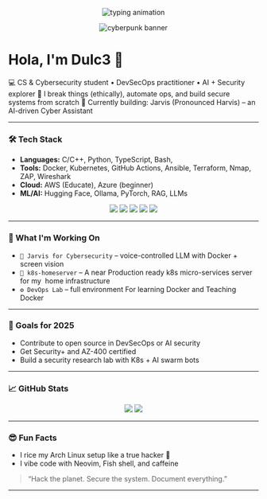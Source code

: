 <p align="center">
  <img src="https://raw.githubusercontent.com/dulc3/dulc3/main/typing-banner.gif" alt="typing animation" />
</p>


<p align="center">
  <img src="https://raw.githubusercontent.com/dulc3/dulc3/main/banner.gif" alt="cyberpunk banner" />
</p>

# Hola, I'm Dulc3 🍬

💻 CS & Cybersecurity student • DevSecOps practitioner • AI + Security explorer
🔐 I break things (ethically), automate ops, and build secure systems from scratch
🚀 Currently building: Jarvis (Pronounced Harvis) – an AI-driven Cyber Assistant

---

### 🛠️ Tech Stack

* **Languages:** C/C++, Python, TypeScript, Bash, 
* **Tools:** Docker, Kubernetes, GitHub Actions, Ansible, Terraform, Nmap, ZAP, Wireshark
* **Cloud:** AWS (Educate), Azure (beginner)
* **ML/AI:** Hugging Face, Ollama, PyTorch, RAG, LLMs

<p align="center">
  <img src="https://img.shields.io/badge/Arch_Linux-1793D1?style=for-the-badge&logo=arch-linux&logoColor=white" />
  <img src="https://img.shields.io/badge/Docker-2496ED?style=for-the-badge&logo=docker&logoColor=white" />
  <img src="https://img.shields.io/badge/Kubernetes-326CE5?style=for-the-badge&logo=kubernetes&logoColor=white" />
  <img src="https://img.shields.io/badge/Python-FFD43B?style=for-the-badge&logo=python&logoColor=blue" />
  <img src="https://img.shields.io/badge/TypeScript-007ACC?style=for-the-badge&logo=typescript&logoColor=white" />
</p>

---

### 🔭 What I'm Working On

* `🤖 Jarvis for Cybersecurity` – voice-controlled LLM with Docker + screen vision
* `🧠 k8s-homeserver` – A near Production ready k8s micro-services server for my  home infrastructure
* `⚙️ DevOps Lab` – full  environment For learning Docker and Teaching Docker

---

### 🌱 Goals for 2025

* Contribute to open source in DevSecOps or AI security
* Get Security+ and AZ-400 certified
* Build a  security research lab with K8s + AI swarm bots

---

### 📈 GitHub Stats

<p align="center">
  <img src="https://github-readme-stats.vercel.app/api?username=brandoz2255&show_icons=true&theme=tokyonight" />
  <img src="https://github-readme-stats.vercel.app/api/top-langs/?username=brandoz2255&layout=compact&theme=tokyonight" />
</p>

---

### 😎 Fun Facts

* I rice my Arch Linux setup like a true hacker 💅
* I vibe code with Neovim, Fish shell, and caffeine

> “Hack the planet. Secure the system. Document everything.”

---
